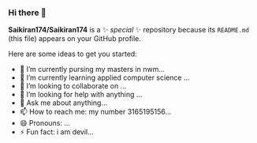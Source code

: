 ### Hi there 👋

**Saikiran174/Saikiran174** is a ✨ _special_ ✨ repository because its `README.md` (this file) appears on your GitHub profile.

Here are some ideas to get you started:

- 🔭 I’m currently pursing my masters in nwm...
- 🌱 I’m currently learning applied computer science ...
- 👯 I’m looking to collaborate on ...
- 🤔 I’m looking for help with anything ...
- 💬 Ask me about anything...
- 📫 How to reach me: my number 3165195156...
- 😄 Pronouns: ...
- ⚡ Fun fact: i am devil...

